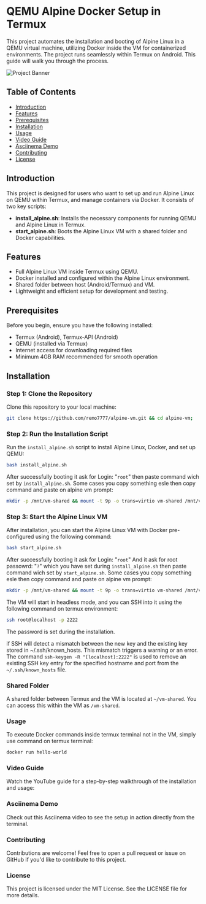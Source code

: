 
# QEMU Alpine Docker Setup in Termux

This project automates the installation and booting of Alpine Linux in a QEMU virtual machine, utilizing Docker inside the VM for containerized environments. The project runs seamlessly within Termux on Android. This guide will walk you through the process.

![Project Banner](https://via.placeholder.com/800x200.png?text=QEMU+Alpine+Docker+Termux)

## Table of Contents
- [Introduction](#introduction)
- [Features](#features)
- [Prerequisites](#prerequisites)
- [Installation](#installation)
- [Usage](#usage)
- [Video Guide](#video-guide)
- [Asciinema Demo](#asciinema-demo)
- [Contributing](#contributing)
- [License](#license)

## Introduction

This project is designed for users who want to set up and run Alpine Linux on QEMU within Termux, and manage containers via Docker. It consists of two key scripts:
- **install_alpine.sh**: Installs the necessary components for running QEMU and Alpine Linux in Termux.
- **start_alpine.sh**: Boots the Alpine Linux VM with a shared folder and Docker capabilities.

## Features
- Full Alpine Linux VM inside Termux using QEMU.
- Docker installed and configured within the Alpine Linux environment.
- Shared folder between host (Android/Termux) and VM.
- Lightweight and efficient setup for development and testing.

## Prerequisites
Before you begin, ensure you have the following installed:
- Termux (Android), Termux-API (Android)
- QEMU (installed via Termux)
- Internet access for downloading required files
- Minimum 4GB RAM recommended for smooth operation

## Installation

### Step 1: Clone the Repository
Clone this repository to your local machine:
```bash
git clone https://github.com/remo7777/alpine-vm.git && cd alpine-vm;
```
### Step 2: Run the Installation Script
Run the `install_alpine.sh` script to install Alpine Linux, Docker, and set up QEMU:
```bash
bash install_alpine.sh
```

After successfully booting it ask for Login: "`root`"
then paste command wich set by `install_alpine.sh`.
Some cases you copy something esle then copy command and paste on alpine vm prompt:
```bash
mkdir -p /mnt/vm-shared && mount -t 9p -o trans=virtio vm-shared /mnt/vm-shared && setup-alpine -f /mnt/vm-shared/answers.txt
```
### Step 3: Start the Alpine Linux VM
After installation, you can start the Alpine Linux VM with Docker pre-configured using the following command:
```bash
bash start_alpine.sh
```

After successfully booting it ask for Login: "`root`"
And it ask for root passowrd: "`?`" which you have set during `install_alpine.sh`
then paste command wich set by `start_alpine.sh`.
Some cases you copy something esle then copy command and paste on alpine vm prompt:
```bash
mkdir -p /mnt/vm-shared && mount -t 9p -o trans=virtio vm-shared /mnt/vm-shared && setup-alpine -f /mnt/vm-shared/answers.txt
```
The VM will start in headless mode, and you can SSH into it using the following command on termux environment:

```bash
ssh root@localhost -p 2222
```
The password is set during the installation.

if SSH will detect a mismatch between the new key and the existing key stored in ~/.ssh/known_hosts. This mismatch triggers a warning or an error.
The command `ssh-keygen -R "[localhost]:2222"` is used to remove an existing SSH key entry for the specified hostname and port from the `~/.ssh/known_hosts` file.

### Shared Folder
A shared folder between Termux and the VM is located at `~/vm-shared`. You can access this within the VM as `/vm-shared`.

### Usage
To execute Docker commands inside termux terminal not in the VM, simply use command on termux terminal:

```bash
docker run hello-world

```
### Video Guide
Watch the YouTube guide for a step-by-step walkthrough of the installation and usage:
### Asciinema Demo
Check out this Asciinema video to see the setup in action directly from the terminal.
### Contributing
Contributions are welcome! Feel free to open a pull request or issue on GitHub if you'd like to contribute to this project.

### License
This project is licensed under the MIT License. See the LICENSE file for more details.
